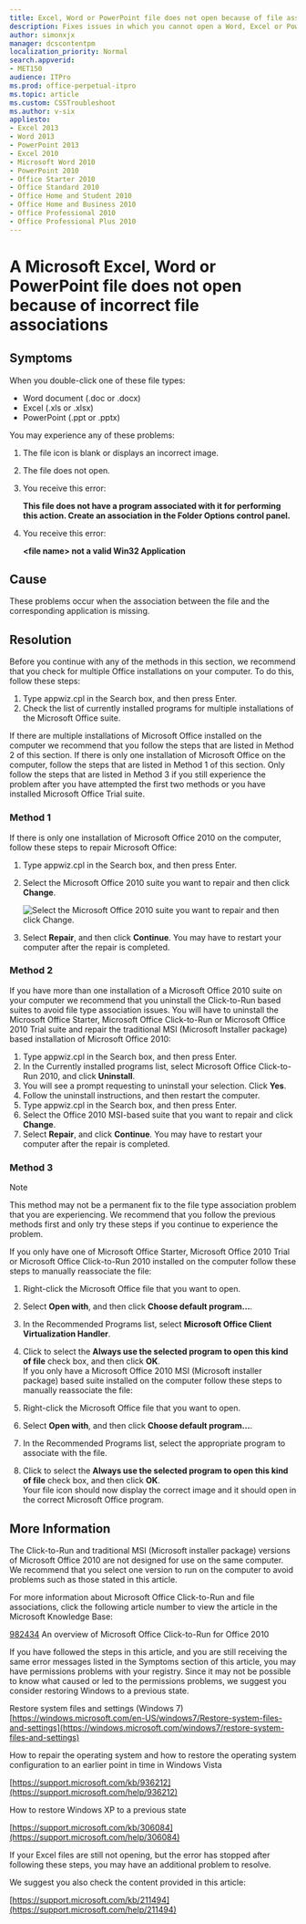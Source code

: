 ```yaml
---
title: Excel, Word or PowerPoint file does not open because of file associations
description: Fixes issues in which you cannot open a Word, Excel or PowerPoint file.
author: simonxjx
manager: dcscontentpm
localization_priority: Normal
search.appverid: 
- MET150
audience: ITPro
ms.prod: office-perpetual-itpro
ms.topic: article
ms.custom: CSSTroubleshoot
ms.author: v-six
appliesto:
- Excel 2013
- Word 2013
- PowerPoint 2013
- Excel 2010
- Microsoft Word 2010
- PowerPoint 2010
- Office Starter 2010
- Office Standard 2010
- Office Home and Student 2010
- Office Home and Business 2010
- Office Professional 2010
- Office Professional Plus 2010
---
```


# A Microsoft Excel, Word or PowerPoint file does not open because of incorrect file associations

## Symptoms

When you double-click one of these file types: 
 
- Word document (.doc or .docx)    
- Excel (.xls or .xlsx)    
- PowerPoint (.ppt or .pptx)    
 
You may experience any of these problems: 
 
1. The file icon is blank or displays an incorrect image.    
2. The file does not open.    
3. You receive this error: 

    **This file does not have a program associated with it for performing this action. Create an association in the Folder Options control panel.**
1. You receive this error: 

    **\<file name> not a valid Win32 Application**
  
## Cause

These problems occur when the association between the file and the corresponding application is missing. 

## Resolution

Before you continue with any of the methods in this section, we recommend that you check for multiple Office installations on your computer. To do this, follow these steps: 
 
1. Type appwiz.cpl in the Search box, and then press Enter.    
2. Check the list of currently installed programs for multiple installations of the Microsoft Office suite.    
 
If there are multiple installations of Microsoft Office installed on the computer we recommend that you follow the steps that are listed in Method 2 of this section. If there is only one installation of Microsoft Office on the computer, follow the steps that are listed in Method 1 of this section. Only follow the steps that are listed in Method 3 if you still experience the problem after you have attempted the first two methods or you have installed Microsoft Office Trial suite.

### Method 1  
If there is only one installation of Microsoft Office 2010 on the computer, follow these steps to repair Microsoft Office: 
 
1. Type appwiz.cpl in the Search box, and then press Enter.    
2. Select the Microsoft Office 2010 suite you want to repair and then click **Change**.
 
    ![Select the Microsoft Office 2010 suite you want to repair and then click Change.](https://msegceporticoprodassets.blob.core.windows.net/asset-blobs/4021799_en_1)    
3. Select **Repair**, and then click **Continue**. You may have to restart your computer after the repair is completed. 

### Method 2  

If you have more than one installation of a Microsoft Office 2010 suite on your computer we recommend that you uninstall the Click-to-Run based suites to avoid file type association issues. You will have to uninstall the Microsoft Office Starter, Microsoft Office Click-to-Run or Microsoft Office 2010 Trial suite and repair the traditional MSI (Microsoft Installer package) based installation of Microsoft Office 2010: 
 
1. Type appwiz.cpl in the Search box, and then press Enter.    
2. In the Currently installed programs list, select Microsoft Office Click-to-Run 2010, and click **Uninstall**.    
3. You will see a prompt requesting to uninstall your selection. Click **Yes**.  
4. Follow the uninstall instructions, and then restart the computer.    
5. Type appwiz.cpl in the Search box, and then press Enter.    
6. Select the Office 2010 MSI-based suite that you want to repair and click **Change**.    
7. Select **Repair**, and click **Continue**. You may have to restart your computer after the repair is completed. 

### Method 3  

> [!NOTE]
> This method may not be a permanent fix to the file type association problem that you are experiencing. We recommend that you follow the previous methods first and only try these steps if you continue to experience the problem.

If you only have one of Microsoft Office Starter, Microsoft Office 2010 Trial or Microsoft Office Click-to-Run 2010 installed on the computer follow these steps to manually reassociate the file: 
 
1. Right-click the Microsoft Office file that you want to open.    
2. Select **Open with**, and then click **Choose default program...**.    
3. In the Recommended Programs list, select **Microsoft Office Client Virtualization Handler**.    
4. Click to select the **Always use the selected program to open this kind of file** check box, and then click **OK**.    
If you only have a Microsoft Office 2010 MSI (Microsoft installer package) based suite installed on the computer follow these steps to manually reassociate the file: 
 
1. Right-click the Microsoft Office file that you want to open.    
2. Select **Open with**, and then click **Choose default program...**.    
3. In the Recommended Programs list, select the appropriate program to associate with the file.    
4. Click to select the **Always use the selected program to open this kind of file** check box, and then click **OK**.    
Your file icon should now display the correct image and it should open in the correct Microsoft Office program.     

## More Information

The Click-to-Run and traditional MSI (Microsoft installer package) versions of Microsoft Office 2010 are not designed for use on the same computer. We recommend that you select one version to run on the computer to avoid problems such as those stated in this article.

For more information about Microsoft Office Click-to-Run and file associations, click the following article number to view the article in the Microsoft Knowledge Base:

[982434](https://support.microsoft.com/help/982434) An overview of Microsoft Office Click-to-Run for Office 2010 
 
If you have followed the steps in this article, and you are still receiving the same error messages listed in the Symptoms section of this article, you may have permissions problems with your registry.
 Since it may not be possible to know what caused or led to the permissions problems, we suggest you consider restoring Windows to a previous state.

Restore system files and settings (Windows 7)
 [https://windows.microsoft.com/en-US/windows7/Restore-system-files-and-settings](https://windows.microsoft.com/windows7/restore-system-files-and-settings)

How to repair the operating system and how to restore the operating system configuration to an earlier point in time in Windows Vista

[https://support.microsoft.com/kb/936212](https://support.microsoft.com/help/936212)

How to restore Windows XP to a previous state

[https://support.microsoft.com/kb/306084](https://support.microsoft.com/help/306084)

If your Excel files are still not opening, but the error has stopped after following these steps, you may have an additional problem to resolve.

We suggest you also check the content provided in this article:
 
[https://support.microsoft.com/kb/211494](https://support.microsoft.com/help/211494)

